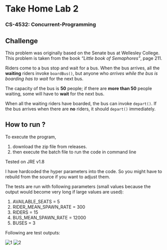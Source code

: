 # Take Home Lab 2 

### CS-4532: Concurrent-Programming

## Challenge 

This problem was originally based on the Senate bus at 
Wellesley College. This problem is taken from the book 
_“Little book of Semaphores”_, page 211.

Riders come to a bus stop and wait for a bus. 
When the bus arrives, all the **waiting** riders invoke `boardBus()`, 
but anyone who _arrives while the bus is boarding has to wait_ 
for the next bus. 

The capacity of the bus is **50** people; 
if there are **more than 50** people waiting, 
some will have to **wait** for the next bus. 

When all the waiting riders have boarded, the bus can 
invoke `depart()`. If the bus arrives when there are **no** riders, 
it should `depart()` immediately.

## How to run ?

To execute the program, 
1. download the zip file from releases.
2. then execute the batch file to run the code in command line

Tested on JRE v1.8

I have hardcoded the hyper parameters into the code. 
So you might have to rebuild from the source if you want to adjust them.

The tests are run with following parameters (small values because the output would become very long if large values are used):
1. AVAILABLE_SEATS = 5
2. RIDER_MEAN_SPAWN_RATE = 300
3. RIDERS = 15
4. BUS_MEAN_SPAWN_RATE = 12000
5. BUSES = 3

Following are test outputs:

![1](https://user-images.githubusercontent.com/46846338/133254338-589f4e07-c67d-449e-9689-23fe26be5d2f.png)
![2](https://user-images.githubusercontent.com/46846338/133254345-3d2597f0-79b3-476b-9487-004a26b90a75.png)
